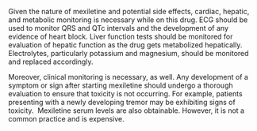 Given the nature of mexiletine and potential side effects, cardiac, hepatic, and metabolic monitoring is necessary while on this drug. ECG should be used to monitor QRS and QTc intervals and the development of any evidence of heart block. Liver function tests should be monitored for evaluation of hepatic function as the drug gets metabolized hepatically. Electrolytes, particularly potassium and magnesium, should be monitored and replaced accordingly.

Moreover, clinical monitoring is necessary, as well. Any development of a symptom or sign after starting mexiletine should undergo a thorough evaluation to ensure that toxicity is not occurring. For example, patients presenting with a newly developing tremor may be exhibiting signs of toxicity.  Mexiletine serum levels are also obtainable. However, it is not a common practice and is expensive.